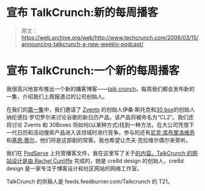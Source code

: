 # 宣布 TalkCrunch:新的每周播客

> 原文：<https://web.archive.org/web/http://www.techcrunch.com/2006/03/15/announcing-talkcrunch-a-new-weekly-podcast/>

# 宣布 TalkCrunch:一个新的每周播客

 [](https://web.archive.org/web/20211127044721/http://www.talkcrunch.com/) 我很高兴地宣布推出一个新的播客博客——[talk crunch](https://web.archive.org/web/20211127044721/http://www.talkcrunch.com/)。每周我们都会发布新的一集，介绍我们上周报道过的公司创始人。

在我们的[第一集](https://web.archive.org/web/20211127044721/http://www.talkcrunch.com/2006/03/15/episode-1-google-calendar-v-the-competition/)中，我们邀请了 [Zvents](https://web.archive.org/web/20211127044721/http://www.zvents.com/) 的创始人伊桑·斯托克和[30 box](https://web.archive.org/web/20211127044721/http://www.30boxes.com/)的创始人纳伦德拉·罗切罗尔来讨论谷歌的新日历产品，该产品将被命名为“CL2”。我们还将讨论 Zvents 和 30Boxes 将如何(以某种方式)找到一种方法，在大公司凭借下一代日历和活动搜索产品进入该领域时进行竞争。参与的还有[尼克·库布里洛维奇](https://web.archive.org/web/20211127044721/http://www.nik.com.au/)和[基思·蒂尔](https://web.archive.org/web/20211127044721/http://www.teare.com/)，他们将是这部剧的常客。我也希望让杰夫·克拉维尔偶尔来旁听。

我们在 [PodServe](https://web.archive.org/web/20211127044721/http://www.pod-serve.com/) 上托管播客文件，我在这里写了关于[的内容。TalkCrunch 的网站设计是由 Rachel Cunliffe](https://web.archive.org/web/20211127044721/http://www.beta.techcrunch.com/2006/03/04/get-ready-for-podserve-and-more/) 完成的，她是 cre8d design 的创始人，cre8d design 是一家专注于博客设计和社区网站的网络工作室。

TalkCrunch 的供稿人是 feeds.feedburner.com/Talkcrunch 的 T21。